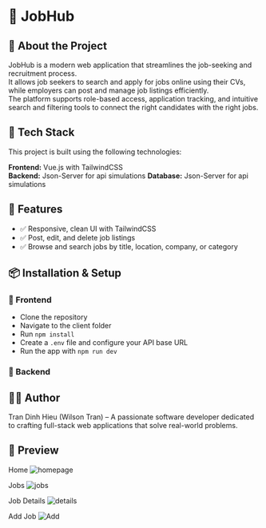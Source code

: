 # 💼 JobHub

## 📌 About the Project

JobHub is a modern web application that streamlines the job-seeking and recruitment process.  
It allows job seekers to search and apply for jobs online using their CVs, while employers can post and manage job listings efficiently.  
The platform supports role-based access, application tracking, and intuitive search and filtering tools to connect the right candidates with the right jobs.

## 🚀 Tech Stack

This project is built using the following technologies:

**Frontend:** Vue.js with TailwindCSS  
**Backend:** Json-Server for api simulations
**Database:** Json-Server for api simulations

## 🔧 Features
- ✅ Responsive, clean UI with TailwindCSS
- ✅ Post, edit, and delete job listings
- ✅ Browse and search jobs by title, location, company, or category
## 📦 Installation & Setup

### 🔹 Frontend

- Clone the repository
- Navigate to the client folder
- Run `npm install`
- Create a `.env` file and configure your API base URL
- Run the app with `npm run dev`

### 🔹 Backend

## 👨‍💻 Author

Tran Dinh Hieu (Wilson Tran) – A passionate software developer dedicated to crafting full-stack web applications that solve real-world problems.

## 🚀 Preview
Home
![homepage](https://github.com/user-attachments/assets/aa8724a2-5cc7-4bca-9828-f5a00710fc12)

Jobs
![jobs](https://github.com/user-attachments/assets/09a1bb8c-150e-43ef-8145-0fa229c257f4)

Job Details
![details](https://github.com/user-attachments/assets/7424023a-e3e4-4122-ba81-e0b23b3a23c0)

Add Job
![Add](https://github.com/user-attachments/assets/f9c51226-95d3-4cec-b95c-5dca178e38ec)



